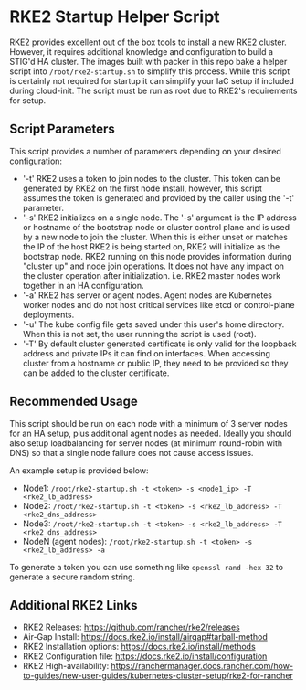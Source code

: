 # RKE2 Startup Helper Script

RKE2 provides excellent out of the box tools to install a new RKE2 cluster. However, it requires additional knowledge and configuration to build a STIG'd HA cluster. The images built with packer in this repo bake a helper script into `/root/rke2-startup.sh` to simplify this process. While this script is certainly not required for startup it can simplify your IaC setup if included during cloud-init. The script must be run as root due to RKE2's requirements for setup.

## Script Parameters

This script provides a number of parameters depending on your desired configuration:
- '-t' RKE2 uses a token to join nodes to the cluster. This token can be generated by RKE2 on the first node install, however, this script assumes the token is generated and provided by the caller using the '-t' parameter.
- '-s' RKE2 initializes on a single node. The '-s' argument is the IP address or hostname of the bootstrap node or cluster control plane and is used by a new node to join the cluster. When this is either unset or matches the IP of the host RKE2 is being started on, RKE2 will initialize as the bootstrap node. RKE2 running on this node provides information during \"cluster up\" and node join operations. It does not have any impact on the cluster operation after initialization. i.e. RKE2 master nodes work together in an HA configuration.
- '-a' RKE2 has server or agent nodes. Agent nodes are Kubernetes worker nodes and do not host critical services like etcd or control-plane deployments.
- '-u' The kube config file gets saved under this user's home directory. When this is not set, the user running the script is used (root).
- '-T' By default cluster generated certificate is only valid for the loopback address and private IPs it can find on interfaces. When accessing cluster from a hostname or public IP, they need to be provided so they can be added to the cluster certificate.

## Recommended Usage

This script should be run on each node with a minimum of 3 server nodes for an HA setup, plus additional agent nodes as needed. Ideally you should also setup loadbalancing for server nodes (at minimum round-robin with DNS) so that a single node failure does not cause access issues.

An example setup is provided below:
- Node1: `/root/rke2-startup.sh -t <token> -s <node1_ip> -T <rke2_lb_address>`
- Node2: `/root/rke2-startup.sh -t <token> -s <rke2_lb_address> -T <rke2_dns_address>`
- Node3: `/root/rke2-startup.sh -t <token> -s <rke2_lb_address> -T <rke2_dns_address>`
- NodeN (agent nodes): `/root/rke2-startup.sh -t <token> -s <rke2_lb_address> -a`

To generate a token you can use something like `openssl rand -hex 32` to generate a secure random string.

## Additional RKE2 Links

- RKE2 Releases: https://github.com/rancher/rke2/releases
- Air-Gap Install: https://docs.rke2.io/install/airgap#tarball-method
- RKE2 Installation options: https://docs.rke2.io/install/methods
- RKE2 Configuration file: https://docs.rke2.io/install/configuration
- RKE2 High-availability: https://ranchermanager.docs.rancher.com/how-to-guides/new-user-guides/kubernetes-cluster-setup/rke2-for-rancher
